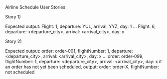 Airline Schedule User Stories 

Story 1)

Expected output:
Flight: 1, departure: YUL, arrival: YYZ, day: 1
...
Flight: 6, departure: <departure_city>, arrival: <arrival_city>, day: x


Story 2)

Expected output:
order: order-001, flightNumber: 1, departure: <departure_city>, arrival: <arrival_city>, day: x
...
order: order-099, flightNumber: 1, departure: <departure_city>, arrival: <arrival_city>, day: x
if an order has not yet been scheduled, output:
order: order-X, flightNumber: not scheduled
